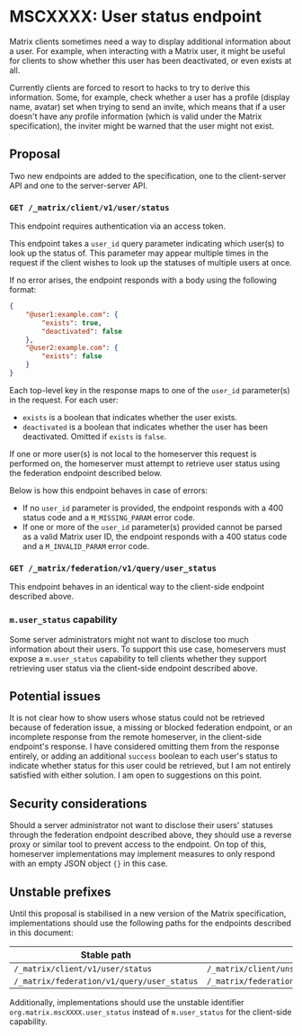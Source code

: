 # MSCXXXX: User status endpoint

Matrix clients sometimes need a way to display additional information about a
user. For example, when interacting with a Matrix user, it might be useful for
clients to show whether this user has been deactivated, or even exists at all.

Currently clients are forced to resort to hacks to try to derive this
information. Some, for example, check whether a user has a profile (display
name, avatar) set when trying to send an invite, which means that if a user
doesn't have any profile information (which is valid under the Matrix
specification), the inviter might be warned that the user might not exist.

## Proposal

Two new endpoints are added to the specification, one to the client-server API
and one to the server-server API.

### `GET /_matrix/client/v1/user/status`

This endpoint requires authentication via an access token.

This endpoint takes a `user_id` query parameter indicating which user(s) to look
up the status of. This parameter may appear multiple times in the request if the
client wishes to look up the statuses of multiple users at once.

If no error arises, the endpoint responds with a body using the following
format:

```json
{
    "@user1:example.com": {
        "exists": true,
        "deactivated": false
    },
    "@user2:example.com": {
        "exists": false
    }
}
```

Each top-level key in the response maps to one of the `user_id` parameter(s)
in the request. For each user:

* `exists` is a boolean that indicates whether the user exists.
* `deactivated` is a boolean that indicates whether the user has been
  deactivated. Omitted if `exists` is `false`.

If one or more user(s) is not local to the homeserver this request is performed
on, the homeserver must attempt to retrieve user status using the federation
endpoint described below.

Below is how this endpoint behaves in case of errors:

* If no `user_id` parameter is provided, the endpoint responds with a 400 status
  code and a `M_MISSING_PARAM` error code.
* If one or more of the `user_id` parameter(s) provided cannot be parsed as a
  valid Matrix user ID, the endpoint responds with a 400 status code and a
  `M_INVALID_PARAM` error code.

### `GET /_matrix/federation/v1/query/user_status`

This endpoint behaves in an identical way to the client-side endpoint described
above.

### `m.user_status` capability

Some server administrators might not want to disclose too much information about
their users. To support this use case, homeservers must expose a `m.user_status`
capability to tell clients whether they support retrieving user status via the
client-side endpoint described above.

## Potential issues

It is not clear how to show users whose status could not be retrieved because of
federation issue, a missing or blocked federation endpoint, or an incomplete
response from the remote homeserver, in the client-side endpoint's response. I
have considered omitting them from the response entirely, or adding an
additional `success` boolean to each user's status to indicate whether status
for this user could be retrieved, but I am not entirely satisfied with either
solution. I am open to suggestions on this point.

## Security considerations

Should a server administrator not want to disclose their users' statuses through
the federation endpoint described above, they should use a reverse proxy or
similar tool to prevent access to the endpoint. On top of this, homeserver
implementations may implement measures to only respond with an empty JSON object
`{}` in this case.

## Unstable prefixes

Until this proposal is stabilised in a new version of the Matrix specification,
implementations should use the following paths for the endpoints described in
this document:

| Stable path                                | Unstable path                                                       |
|--------------------------------------------|---------------------------------------------------------------------|
| `/_matrix/client/v1/user/status`           | `/_matrix/client/unstable/org.matrix.mscXXXX/user/status`           |
| `/_matrix/federation/v1/query/user_status` | `/_matrix/federation/unstable/org.matrix.mscXXXX/query/user_status` |

Additionally, implementations should use the unstable identifier
`org.matrix.mscXXXX.user_status` instead of `m.user_status` for the client-side
capability.
